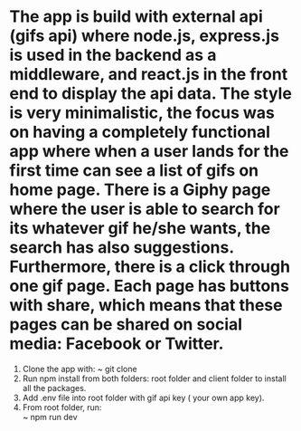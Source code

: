 # The app is build with external api (gifs api) where node.js, express.js is used in the backend as a middleware, and react.js in the front end to display the api data. The style is very minimalistic, the focus was on having a completely functional app where when a user lands for the first time can see a list of gifs on home page. There is a Giphy page where the user is able to search for its whatever gif he/she wants, the search has also suggestions. Furthermore, there is a click through one gif page. Each page has buttons with share, which means that these pages can be shared on social media: Facebook or Twitter.
1. Clone the app with: 
~ git clone     
2. Run npm install from both folders: root folder and client folder to install all the packages.
3. Add .env file into root folder with gif api key ( your own app key).
4. From root folder, run:  
~ npm run dev   
